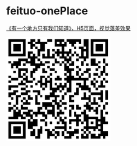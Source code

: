 # feituo-onePlace
[《有一个地方只有我们知道》，H5页面，视觉落差效果](http://iq9891.github.io/feituo-onePlace/index.html)


[![feituo-onePlace二维码](code.png)](http://iq9891.github.io/feituo-onePlace/index.html)